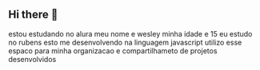## Hi there 👋
estou estudando no alura
meu nome e wesley
minha idade e 15
eu estudo no rubens
esto me desenvolvendo na linguagem javascript
utilizo esse espaco para minha organizacao e compartilhameto de projetos desenvolvidos











